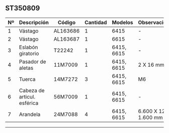 ## ST350809

| Nº | Descripción | Código | Cantidad | Modelos | Observaciones |
|---|---|---|---|---|---|
| 1 | Vástago | AL163686 | 1 | 6415 | - |
| 2 | Vástago | AL163687 | 1 | 6615 | - |
| 3 | Eslabón giratorio | T22242 | 1 | 6415, 6615 | - |
| 4 | Pasador de aletas | 11M7009 | 1 | 6415, 6615 | 2 X 16 mm |
| 5 | Tuerca | 14M7272 | 3 | 6415, 6615 | M6 |
| 6 | Cabeza de articul. esférica | 56M7009 | 1 | 6415, 6615 | - |
| 7 | Arandela | 24M7088 | 4 | 6415, 6615 | 6.600 X 12 X 1.600 mm |

---


